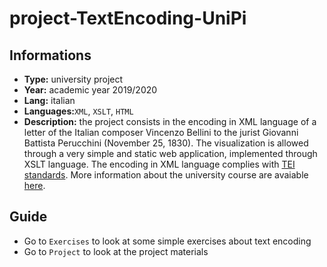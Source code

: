 # project-TextEncoding-UniPi

## Informations
* __Type:__ university project
* __Year:__ academic year 2019/2020
* __Lang:__ italian
* __Languages:__`XML`, `XSLT`, `HTML`
* __Description:__ the project consists in the encoding in XML language of a letter of the Italian composer Vincenzo Bellini to the jurist Giovanni Battista Perucchini (November 25, 1830). The visualization is allowed through a very simple and static web application, implemented through XSLT language. The encoding in XML language complies with [TEI standards](https://tei-c.org/). More information about the university course are avaiable [here](https://infouma.fileli.unipi.it/laurea-triennale/insegnamenti-20192020/corso/?lang=it&cds=IFU-L&anno=2020&id=47154).

## Guide
* Go to `Exercises` to look at some simple exercises about text encoding
* Go to `Project` to look at the project materials
